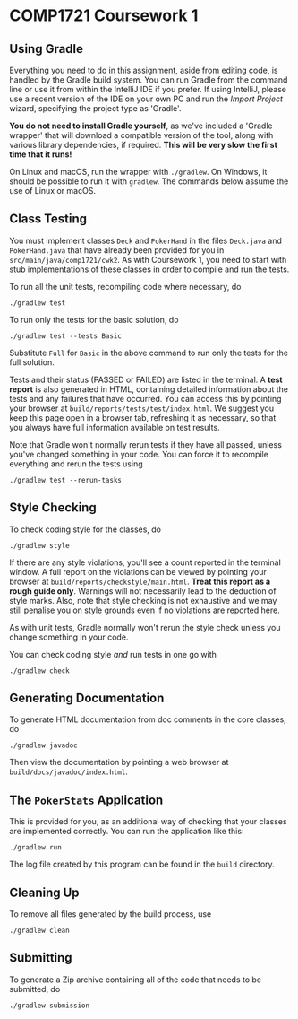 # COMP1721 Coursework 1

## Using Gradle

Everything you need to do in this assignment, aside from editing code, is
handled by the Gradle build system.  You can run Gradle from the command
line or use it from within the IntelliJ IDE if you prefer.  If using
IntelliJ, please use a recent version of the IDE on your own PC and run
the *Import Project* wizard, specifying the project type as 'Gradle'.

**You do not need to install Gradle yourself**, as we've included a
'Gradle wrapper' that will download a compatible version of the tool, along
with various library dependencies, if required.  **This will be very slow
the first time that it runs!**

On Linux and macOS, run the wrapper with `./gradlew`.  On Windows, it should
be possible to run it with `gradlew`.  The commands below assume the use
of Linux or macOS.

## Class Testing

You must implement classes `Deck` and `PokerHand` in the files `Deck.java`
and `PokerHand.java` that have already been provided for you in
`src/main/java/comp1721/cwk2`.  As with Coursework 1, you need to start
with stub implementations of these classes in order to compile and run
the tests.

To run all the unit tests, recompiling code where necessary, do

    ./gradlew test

To run only the tests for the basic solution, do

    ./gradlew test --tests Basic

Substitute `Full` for `Basic` in the above command to run only the tests
for the full solution.

Tests and their status (PASSED or FAILED) are listed in the terminal.
A **test report** is also generated in HTML, containing detailed information
about the tests and any failures that have occurred.  You can access this
by pointing your browser at `build/reports/tests/test/index.html`.  We
suggest you keep this page open in a browser tab, refreshing it as
necessary, so that you always have full information available on test
results.

Note that Gradle won't normally rerun tests if they have all passed, unless
you've changed something in your code.  You can force it to recompile
everything and rerun the tests using

    ./gradlew test --rerun-tasks

## Style Checking

To check coding style for the classes, do

    ./gradlew style

If there are any style violations, you'll see a count reported in the
terminal window.  A full report on the violations can be viewed by pointing
your browser at `build/reports/checkstyle/main.html`.  **Treat this
report as a rough guide only**.  Warnings will not necessarily lead to the
deduction of style marks.  Also, note that style checking is not exhaustive
and we may still penalise you on style grounds even if no violations are
reported here.

As with unit tests, Gradle normally won't rerun the style check unless you
change something in your code.

You can check coding style *and* run tests in one go with

    ./gradlew check

## Generating Documentation

To generate HTML documentation from doc comments in the core classes, do

    ./gradlew javadoc

Then view the documentation by pointing a web browser at
`build/docs/javadoc/index.html`.

## The `PokerStats` Application

This is provided for you, as an additional way of checking that your
classes are implemented correctly.  You can run the application like this:

    ./gradlew run

The log file created by this program can be found in the `build` directory.

## Cleaning Up

To remove all files generated by the build process, use

    ./gradlew clean

## Submitting

To generate a Zip archive containing all of the code that needs to be
submitted, do

    ./gradlew submission

